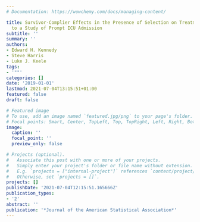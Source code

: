 ```yaml
---
# Documentation: https://wowchemy.com/docs/managing-content/

title: Survivor-Complier Effects in the Presence of Selection on Treatment, With Application
  to a Study of Prompt ICU Admission
subtitle: ''
summary: ''
authors:
- Edward H. Kennedy
- Steve Harris
- Luke J. Keele
tags:
- '""'
categories: []
date: '2019-01-01'
lastmod: 2021-07-04T13:15:51+01:00
featured: false
draft: false

# Featured image
# To use, add an image named `featured.jpg/png` to your page's folder.
# Focal points: Smart, Center, TopLeft, Top, TopRight, Left, Right, BottomLeft, Bottom, BottomRight.
image:
  caption: ''
  focal_point: ''
  preview_only: false

# Projects (optional).
#   Associate this post with one or more of your projects.
#   Simply enter your project's folder or file name without extension.
#   E.g. `projects = ["internal-project"]` references `content/project/deep-learning/index.md`.
#   Otherwise, set `projects = []`.
projects: []
publishDate: '2021-07-04T12:15:51.165666Z'
publication_types:
- '2'
abstract: ''
publication: '*Journal of the American Statistical Association*'
---
```

